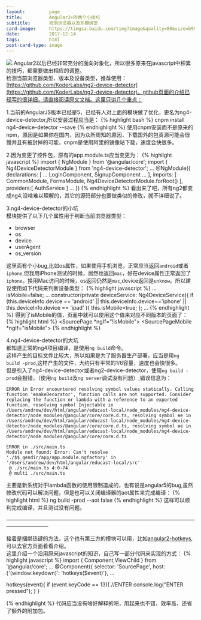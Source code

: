 ```yaml
---
layout:         page
title:          Angular2+的两个小技巧
subtitle:       检测浏览器以及热键绑定
card-image:     https://timgsa.baidu.com/timg?image&quality=80&size=b9999_10000&sec=1513236363921&di=321ac235a6c875971dbd8a384129a30e&imgtype=0&src=http%3A%2F%2F5xruby.tw%2Fuploads%2Fpost%2Fimage%2F6%2Fangularjs.png
date:           2017-12-14
tags:           html
post-card-type: image
---
```

![](https://timgsa.baidu.com/timg?image&quality=80&size=b9999_10000&sec=1513236363921&di=321ac235a6c875971dbd8a384129a30e&imgtype=0&src=http%3A%2F%2F5xruby.tw%2Fuploads%2Fpost%2Fimage%2F6%2Fangularjs.png)
Angular2以后已经非常充分的面向对象化，所以很多原来在javascript中积累的技巧，都需要做出相应的调整。  
检测当前浏览器类型、版本及设备类型，推荐使用：[https://github.com/KoderLabs/ng2-device-detector](https://github.com/KoderLabs/ng2-device-detector)。github页面的介绍已经写的很详细，请直接阅读原文文档。这里只讲几个重点：

1.当前的AngularJS版本已经是5，已经有人对上面的模块做了优化，更名为ng4-device-detector,所以安装过程应当是：
{% highlight bash %}
cnpm install ng4-device-detector --save
{% endhighlight %}
 使用cnpm安装而不是原来的npm，原因是如果你在国内，因为众所周知的原因，下载国外的包资源可能会很慢并且有被封掉的可能，cnpm是使用阿里的镜像站下载，速度会快很多。
 
2.因为变更了控件包，原有的app.module.ts应当变更为：
{% highlight javascript %}
  import { NgModule } from '@angular/core';
  import { Ng4DeviceDetectorModule } from 'ng4-device-detector';
  ...
  @NgModule({
    declarations: [
      ...
      LoginComponent,
      SignupComponent
      ...
    ],
    imports: [
      CommonModule,
      FormsModule,
      Ng4DeviceDetectorModule.forRoot()
    ],
    providers:[
      AuthService
    ]
    ...
  })
{% endhighlight %}
看出来了吧，所有ng2都变成ng4,没啥难以理解的，其它的源码部分也要做类似的修改，就不详细说了。

3.ng4-device-detector的小坑  
模块提供了以下几个属性用于判断当前浏览器类型：
 * browser
 * os
 * device
 * userAgent
 * os_version
 
这里面有个小bug,比如os属性，如果使用手机浏览，正常应当返回`android`或者`iphone`,但我用iPhone测试的时候，居然也返回`mac`，好在device属性正常返回了`iphone`。换用Mac访问的时候，os返回仍然是`mac`,device返回是`unknow`。所以建议使用如下代码来判断设备类型：
{% highlight javascript %}
	...
  isMobile=false;
	...
  constructor(private deviceService: Ng4DeviceService){
    if (this.deviceInfo.device == 'android' || 
        this.deviceInfo.device=='iphone' ||
        this.deviceInfo.device == 'ipad' ){
      this.isMobile=true;
    };
	...
{% endhighlight %}
得到了isMobile的值，页面中就可以使用这个值来对应不同版本的页面了：
{% highlight html %}
<SourcePage *ngIf="!isMobile"></SourcePage>
<SourcePageMobile *ngIf="isMobile"></SourcePageMobile>
{% endhighlight %}

4.ng4-device-detector的大坑  
都知道正常的ng4项目编译，是使用`ng build`命令。  
这样产生的目标文件比较大，所以如果是为了服务器生产部署，应当是用`ng build -prod`,这样产生的文件，大约只有平常的1/6容量，速度也会快很多。  
但是引入了ng4-device-detector或者ng2-device-detector，使用`ng build -prod`会报错，（使用`ng build`及`ng server`调试没有问题）,错误信息为：
```
ERROR in Error encountered resolving symbol values statically. Calling function 'ɵmakeDecorator', function calls are not supported. Consider replacing the function or lambda with a reference to an exported function, resolving symbol Injectable in /Users/andrew/dev/html/angular/educast-local/node_modules/ng4-device-detector/node_modules/@angular/core/core.d.ts, resolving symbol ɵe in /Users/andrew/dev/html/angular/educast-local/node_modules/ng4-device-detector/node_modules/@angular/core/core.d.ts, resolving symbol ɵe in /Users/andrew/dev/html/angular/educast-local/node_modules/ng4-device-detector/node_modules/@angular/core/core.d.ts

ERROR in ./src/main.ts
Module not found: Error: Can't resolve './$$_gendir/app/app.module.ngfactory' in '/Users/andrew/dev/html/angular/educast-local/src'
 @ ./src/main.ts 4:0-74
 @ multi ./src/main.ts
```
主要是新系统对于lambda函数的使用限制造成的，也有说是angular5的bug,虽然修改代码可以解决问题，但是也可以关闭编译器的aot属性来完成编译：
{% highlight html %}
ng build -prod --aot false
{% endhighlight %}
这样可以顺利完成编译，并且测试没有问题。

————————————————————————————————————————————

接着是捆绑热键的方法，这个也有第三方的模块可以用，比如[angular2-hotkeys](https://www.npmjs.com/package/angular2-hotkeys),可以去官方页面看看介绍。  
这里介绍一个沿用原来javascript的知识，自己写一部分代码来实现的方式：
{% highlight javascript %}
import { Component,ViewChild  } from '@angular/core';
	...
@Component({
  selector: 'SourcePage',
  host: {'(window:keydown)': 'hotkeys($event)'},
	...


  hotkeys(event){
    if (event.keyCode == 13){  //ENTER
      console.log("ENTER pressed");
    }
  }
	
{% endhighlight %}
代码应当没有啥好解释的吧，用起来也不错，效率高，还省了额外的附加包。



